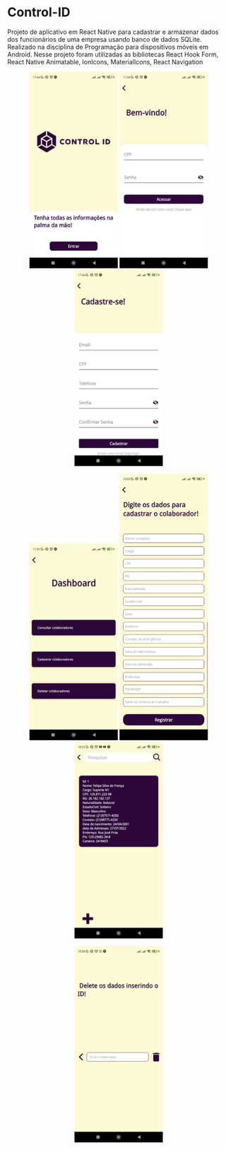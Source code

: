 # Control-ID

Projeto de aplicativo em React Native para cadastrar e armazenar dados dos funcionários de uma empresa usando banco de dados SQLite.
Realizado na disciplina de Programação para dispositivos móveis em Android.
Nesse projeto foram utilizadas as bibliotecas React Hook Form, React Native Animatable, IonIcons, MaterialIcons, React Navigation

<p align="center">
  <img src="imagens/Telas/IMG-20231122-WA0009.jpg" width="200" />
  <img src="imagens/Telas/IMG-20231122-WA0010.jpg" width="200" />
  <img src="imagens/Telas/IMG-20231122-WA0011.jpg" width="200" />
</p>

<p align="center">
  <img src="imagens/Telas/IMG-20231122-WA0012.jpg" width="200" />
  <img src="imagens/Telas/IMG-20231122-WA0013.jpg" width="200" />
  <img src="imagens/Telas/IMG-20231122-WA0014.jpg" width="200" />
</p>

<p align="center">
  <img src="imagens/Telas/IMG-20231122-WA0015.jpg" width="200" />
</p>
